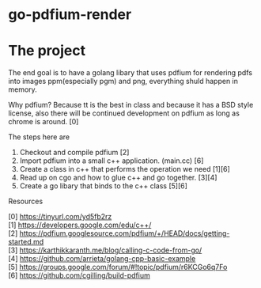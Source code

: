 # go-pdfium-render

# The project

The end goal is to have a golang libary that uses pdfium for rendering pdfs into images ppm(especially pgm) and png, everything shuld happen in memory.

Why pdfium? Because tt is the best in class and because it has a BSD style license, also there will be continued development on pdfium as long as chrome is around. [0]

The steps here are

1. Checkout and compile pdfium [2]
2. Import pdfium into a small c++ application. (main.cc) [6]
3. Create a class in c++ that performs the operation we need [1][6]
4. Read up on cgo and how to glue c++ and go together. [3][4]
5. Create a go libary that binds to the c++ class [5][6]

Resources

[0] https://tinyurl.com/yd5fb2rz   
[1] https://developers.google.com/edu/c++/   
[2] https://pdfium.googlesource.com/pdfium/+/HEAD/docs/getting-started.md   
[3] https://karthikkaranth.me/blog/calling-c-code-from-go/   
[4] https://github.com/arrieta/golang-cpp-basic-example   
[5] https://groups.google.com/forum/#!topic/pdfium/r6KCGo6q7Fo   
[6] https://github.com/cgilling/build-pdfium   
